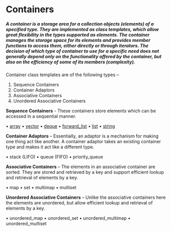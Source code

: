 # Containers

##### A *container* is a storage area for a collection objects (elements) of a specified type. They are implemented as class templates, which allow great flexibility in the types supported as elements. The *container* manages the storage space for its elements and provides member functions to access them, either directly or through iterators. The decision of which type of *container* to use for a specific need does not generally depend only on the functionality offered by the *container*, but also on the efficiency of some of its members (complexity).


Container class templates are of the following types – 

  1. Sequence Containers 
  2. Container Adaptors
  3. Associative Containers
  4. Unordered Associative Containers


**Sequence Containers** - These containers store elements which can be accessed in a sequential manner.

  •	[array](https://github.com/tridibsamanta/CPP_STL/blob/master/Containers/array.cpp)
  •	[vector](https://github.com/tridibsamanta/CPP_STL/blob/master/Containers/vector.cpp)
  •	[deque](https://github.com/tridibsamanta/CPP_STL/blob/master/Containers/deque.cpp)
  •	[forward_list](https://github.com/tridibsamanta/CPP_STL/blob/master/Containers/forward_list.cpp)
  •	[list](https://github.com/tridibsamanta/CPP_STL/blob/master/Containers/list.cpp)
  •	[string](https://github.com/tridibsamanta/CPP_STL/blob/master/Containers/string.cpp)


**Container Adaptors** – Essentially, an adaptor is a mechanism for making one thing act like another. A container adaptor takes an existing container type and makes it act like a different type.

  •	stack (LIFO)
  •	queue (FIFO)
  •	priority_queue


**Associative Containers** – The elements in an associative container are sorted. They are stored and retrieved by a key and support efficient lookup and retrieval of elements by a key. 

  •	map
  •	set
  •	multimap
  •	multiset


**Unordered Associative Containers** – Unlike the associative containers here the elements are unordered, but allow efficient lookup and retrieval of elements by a key. 

  •	unordered_map
  •	unordered_set
  •	unordered_multimap
  •	unordered_multiset














